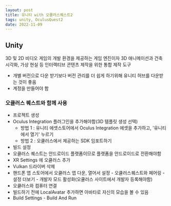 ```yaml
---
layout: post
title: 유니티 with 오큘러스퀘스트2
tags: unity, OculusQuest2
date: 2022-11-09
---
```


## Unity
3D 및 2D 비디오 게임의 개발 환경을 제공하는 게임 엔진이자 3D 애니메이션과 건축 시각화, 가상 현실 등 인터랙티브 콘텐츠 제작을 위한 통합 제작 도구

- 개별 버전으로 다운 받기보다 버전 관리를 더 쉽게 하기위해 유니티 허브를 다운받는 것이 좋음
- 계정을 만들어야 함


### 오큘러스 퀘스트와 함께 사용
- 프로젝트 생성 
- Oculus Integration 플러그인을 추가해야함(3D 템플릿 생성 선택)
    - 방법 1 : 유니티 에셋스토어에서 Oculus Integration 에셋을 추가하고, '유니티에서 열기' 누르기
    - 방법 2 : 오큘러스에서 제공하는 SDK 임포트하기
- 빌드 설정
- 오큘러스 퀘스트는 안드로이드 플랫폼이므로 플랫폼을 안드로이드로 전환해야함
- XR Settings 에 오큘러스 추가
- Vulkan 드라이버 삭제
- 핸드폰 앱 스토어에서 오큘러스 앱 다운, 열어서 설정 - 오큘러스퀘스트와 페어링 - 설정 더보기 - 개발자 모드 활성화(오큘러스 사이트에서 개발자 등록해야함)
- 오큘러스와 컴퓨터 연결
- 빌드하기 전에 LocalAvatar 추가하면 아바타로 자신의 모습을 볼 수 있음
- Build Settings - Build And Run


